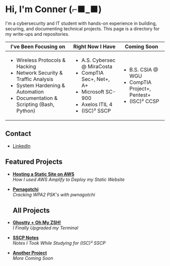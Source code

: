# Hi, I'm Conner (⌐■_■)

I'm a cybersecurity and IT student with hands-on experience in building, securing, and documenting technical projects. This page is a directory for my write-ups and repositories.

| I've Been Focusing on | Right Now I Have | Coming Soon |
|----------|----------|----------|
| <ul><li>Wireless Protocols & Hacking</li><li>Network Security & Traffic Analysis</li><li>System Hardening & Automation</li><li>Documentation & Scripting (Bash, Python)</li></ul> | <ul><li>A.S. Cybersec @ MiraCosta</li><li>CompTIA Sec+, Net+, A+</li><li>Microsoft SC-900</li><li>Axelos ITIL 4</li><li>(ISC)² SSCP</li></ul> | <ul><li>B.S. CSIA @ WGU</li><li>CompTIA Project+, Pentest+</li><li>(ISC)² CCSP</li></ul> |

## Contact

- [LinkedIn](https://linkedin.com/in/conner-maris)  
<!-- [Email](example@example.com) -->

## Featured Projects

- **[Hosting a Static Site on AWS](https://github.com/sudo-conner/amplify-static-site)**  
  *How I used AWS Amplify to Deploy my Static Website*

- **[Pwnagotchi](https://github.com/sudo-conner/pwnagotchi)**  
  *Cracking WPA2 PSK's with pwnagotchi*

  ## All Projects

- **[Ghostty + Oh My ZSH!](https://github.com/sudo-conner/oh-my-ghostty)**  
  *I Finally Upgraded my Terminal*

- **[SSCP Notes](https://github.com/sudo-conner/sscp-notes)**  
  *Notes I Took While Studying for (ISC)² SSCP*

- **[Another Project](https://github.com/sudo-conner/)**  
  *More Coming Soon*
